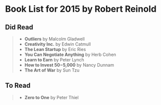 # Book List for 2015 by Robert Reinold
## Did Read
>- **Outliers** by Malcolm Gladwell
>- **Creativity Inc.** by Edwin Catmull
>- **The Lean Startup** by Eric Ries
>- **You Can Negotiate Anything** by Herb Cohen
>- **Learn to Earn** by Peter Lynch
>- **How to Invest $50-$5,000** by Nancy Dunnam
>- **The Art of War** by Sun Tzu

## To Read
>- **Zero to One** by Peter Thiel
